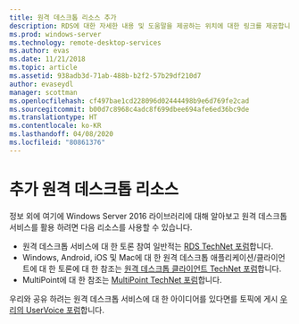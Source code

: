```yaml
---
title: 원격 데스크톱 리소스 추가
description: RDS에 대한 자세한 내용 및 도움말을 제공하는 위치에 대한 링크를 제공합니다.
ms.prod: windows-server
ms.technology: remote-desktop-services
ms.author: evas
ms.date: 11/21/2018
ms.topic: article
ms.assetid: 938adb3d-71ab-488b-b2f2-57b29df210d7
author: evaseydl
manager: scottman
ms.openlocfilehash: cf497bae1cd228096d02444498b9e6d769fe2cad
ms.sourcegitcommit: b00d7c8968c4adc8f699dbee694afe6ed36bc9de
ms.translationtype: HT
ms.contentlocale: ko-KR
ms.lasthandoff: 04/08/2020
ms.locfileid: "80861376"
---
```

# <a name="additional-remote-desktop-resources"></a>추가 원격 데스크톱 리소스

정보 외에 여기에 Windows Server 2016 라이브러리에 대해 알아보고 원격 데스크톱 서비스를 활용 하려면 다음 리소스를 사용할 수 있습니다.

- 원격 데스크톱 서비스에 대 한 토론 참여 일반적는 [RDS TechNet 포럼](https://aka.ms/technetforum-rds)합니다.
- Windows, Android, iOS 및 Mac에 대 한 원격 데스크톱 애플리케이션/클라이언트에 대 한 토론에 대 한 참조는 [원격 데스크톱 클라이언트 TechNet 포럼](https://aka.ms/technetforum-rdc)합니다.
- MultiPoint에 대 한 참조는 [MultiPoint TechNet 포럼](https://aka.ms/multipoint-forum)합니다.

우리와 공유 하려는 원격 데스크톱 서비스에 대 한 아이디어를 있다면를 토픽에 게시 [우리의 UserVoice 포럼](https://aka.ms/uservoice-rds)합니다.
